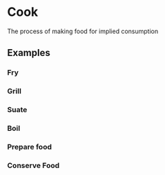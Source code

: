 # Cook

The process of making food for implied consumption

## Examples

### Fry

### Grill

### Suate

### Boil

### Prepare food

### Conserve Food